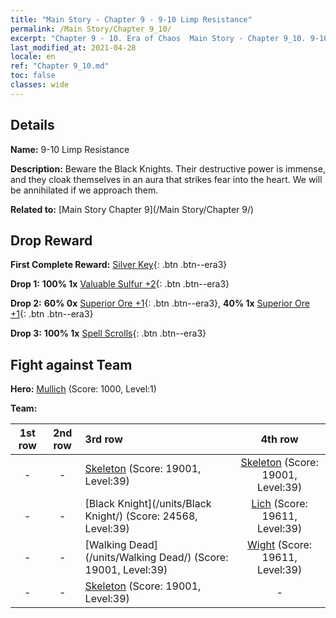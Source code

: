 ```yaml
---
title: "Main Story - Chapter 9 - 9-10 Limp Resistance"
permalink: /Main Story/Chapter 9_10/
excerpt: "Chapter 9 - 10. Era of Chaos  Main Story - Chapter 9_10. 9-10 Limp Resistance"
last_modified_at: 2021-04-28
locale: en
ref: "Chapter 9_10.md"
toc: false
classes: wide
---
```


## Details

 **Name:** 9-10 Limp Resistance

 **Description:** Beware the Black Knights. Their destructive power is immense, and they cloak themselves in an aura that strikes fear into the heart. We will be annihilated if we approach them.

 **Related to:** [Main Story Chapter 9](/Main Story/Chapter 9/)

## Drop Reward

 **First Complete Reward:** [Silver Key](/Items/con_693/){: .btn .btn--era3}

 **Drop 1:** **100% 1x** [Valuable Sulfur +2](/Items/mat_29/){: .btn .btn--era3}

 **Drop 2:** **60% 0x** [Superior Ore +1](/Items/mat_19/){: .btn .btn--era3}, **40% 1x** [Superior Ore +1](/Items/mat_19/){: .btn .btn--era3}

 **Drop 3:** **100% 1x** [Spell Scrolls](/Items/con_694/){: .btn .btn--era3}


## Fight against Team
 **Hero:** [Mullich](/heroes/Mullich/) (Score: 1000, Level:1)

 **Team:**


  | 1st row | 2nd row | 3rd row | 4th row |
  |:----:|:----:|:----|:----:|
  | - | - | [Skeleton](/units/Skeleton/) (Score: 19001, Level:39)  | [Skeleton](/units/Skeleton/) (Score: 19001, Level:39)  |
  | - | - | [Black Knight](/units/Black Knight/) (Score: 24568, Level:39)  | [Lich](/units/Lich/) (Score: 19611, Level:39)  |
  | - | - | [Walking Dead](/units/Walking Dead/) (Score: 19001, Level:39)  | [Wight](/units/Wight/) (Score: 19611, Level:39)  |
  | - | - | [Skeleton](/units/Skeleton/) (Score: 19001, Level:39)  | - |


